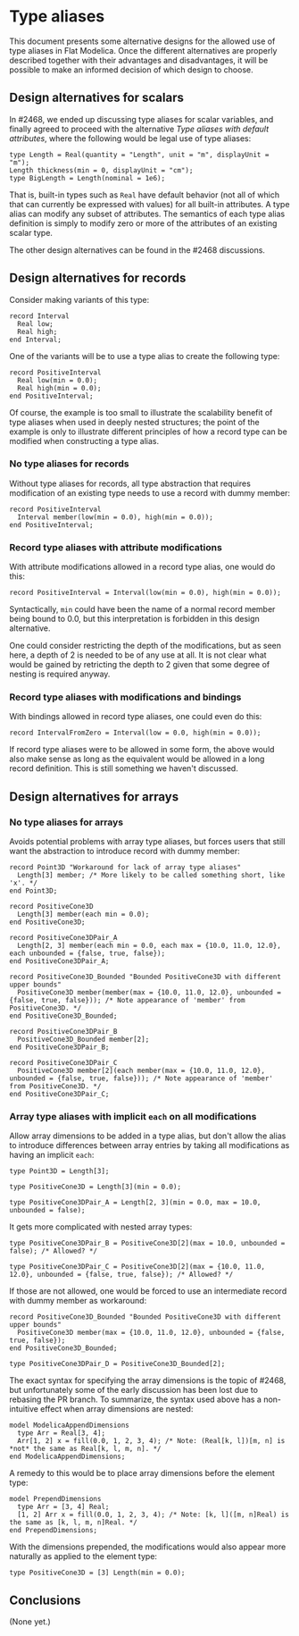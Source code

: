 # Type aliases

This document presents some alternative designs for the allowed use of type aliases in Flat Modelica.  Once the different alternatives are properly described together with their advantages and disadvantages, it will be possible to make an informed decision of which design to choose.


## Design alternatives for scalars

In #2468, we ended up discussing type aliases for scalar variables, and finally agreed to proceed with the alternative _Type aliases with default attributes_, where the following would be legal use of type aliases:

```
type Length = Real(quantity = "Length", unit = "m", displayUnit = "m");
Length thickness(min = 0, displayUnit = "cm");
type BigLength = Length(nominal = 1e6);
```

That is, built-in types such as `Real` have default behavior (not all of which that can currently be expressed with values) for all built-in attributes.  A type alias can modify any subset of attributes.  The semantics of each type alias definition is simply to modify zero or more of the attributes of an existing scalar type.

The other design alternatives can be found in the #2468 discussions.


## Design alternatives for records

Consider making variants of this type:

```
record Interval
  Real low;
  Real high;
end Interval;
```

One of the variants will be to use a type alias to create the following type:
```
record PositiveInterval
  Real low(min = 0.0);
  Real high(min = 0.0);
end PositiveInterval;
```

Of course, the example is too small to illustrate the scalability benefit of type aliases when used in deeply nested structures; the point of the example is only to illustrate different principles of how a record type can be modified when constructing a type alias.

### No type aliases for records

Without type aliases for records, all type abstraction that requires modification of an existing type needs to use a record with dummy member:

```
record PositiveInterval
  Interval member(low(min = 0.0), high(min = 0.0));
end PositiveInterval;
```

### Record type aliases with attribute modifications

With attribute modifications allowed in a record type alias, one would do this:

```
record PositiveInterval = Interval(low(min = 0.0), high(min = 0.0));
```

Syntactically, `min` could have been the name of a normal record member being bound to 0.0, but this interpretation is forbidden in this design alternative.

One could consider restricting the depth of the modifications, but as seen here, a depth of 2 is needed to be of any use at all.  It is not clear what would be gained by retricting the depth to 2 given that some degree of nesting is required anyway.

### Record type aliases with modifications and bindings

With bindings allowed in record type aliases, one could even do this:

```
record IntervalFromZero = Interval(low = 0.0, high(min = 0.0));
```

If record type aliases were to be allowed in some form, the above would also make sense as long as the equivalent would be allowed in a long record definition.  This is still something we haven't discussed.


## Design alternatives for arrays

### No type aliases for arrays

Avoids potential problems with array type aliases, but forces users that still want the abstraction to introduce record with dummy member:

```
record Point3D "Workaround for lack of array type aliases"
  Length[3] member; /* More likely to be called something short, like 'x'. */
end Point3D;

record PositiveCone3D
  Length[3] member(each min = 0.0);
end PositiveCone3D;

record PositiveCone3DPair_A
  Length[2, 3] member(each min = 0.0, each max = {10.0, 11.0, 12.0}, each unbounded = {false, true, false});
end PositiveCone3DPair_A;

record PositiveCone3D_Bounded "Bounded PositiveCone3D with different upper bounds"
  PositiveCone3D member(member(max = {10.0, 11.0, 12.0}, unbounded = {false, true, false})); /* Note appearance of 'member' from PositiveCone3D. */
end PositiveCone3D_Bounded;

record PositiveCone3DPair_B
  PositiveCone3D_Bounded member[2];
end PositiveCone3DPair_B;

record PositiveCone3DPair_C
  PositiveCone3D member[2](each member(max = {10.0, 11.0, 12.0}, unbounded = {false, true, false})); /* Note appearance of 'member' from PositiveCone3D. */
end PositiveCone3DPair_C;
```

### Array type aliases with implicit `each` on all modifications

Allow array dimensions to be added in a type alias, but don't allow the alias to introduce differences between array entries by taking all modifications as having an implicit `each`:

```
type Point3D = Length[3];

type PositiveCone3D = Length[3](min = 0.0);

type PositiveCone3DPair_A = Length[2, 3](min = 0.0, max = 10.0, unbounded = false);
```

It gets more complicated with nested array types:

```
type PositiveCone3DPair_B = PositiveCone3D[2](max = 10.0, unbounded = false); /* Allowed? */

type PositiveCone3DPair_C = PositiveCone3D[2](max = {10.0, 11.0, 12.0}, unbounded = {false, true, false}); /* Allowed? */
```

If those are not allowed, one would be forced to use an intermediate record with dummy member as workaround:

```
record PositiveCone3D_Bounded "Bounded PositiveCone3D with different upper bounds"
  PositiveCone3D member(max = {10.0, 11.0, 12.0}, unbounded = {false, true, false});
end PositiveCone3D_Bounded;

type PositiveCone3DPair_D = PositiveCone3D_Bounded[2];
```

The exact syntax for specifying the array dimensions is the topic of #2468, but unfortunately some of the early discussion has been lost due to rebasing the PR branch.  To summarize, the syntax used above has a non-intuitive effect when array dimensions are nested:

```
model ModelicaAppendDimensions
  type Arr = Real[3, 4];
  Arr[1, 2] x = fill(0.0, 1, 2, 3, 4); /* Note: (Real[k, l])[m, n] is *not* the same as Real[k, l, m, n]. */
end ModelicaAppendDimensions;
```

A remedy to this would be to place array dimensions before the element type:

```
model PrependDimensions
  type Arr = [3, 4] Real;
  [1, 2] Arr x = fill(0.0, 1, 2, 3, 4); /* Note: [k, l]([m, n]Real) is the same as [k, l, m, n]Real. */
end PrependDimensions;
```

With the dimensions prepended, the modifications would also appear more naturally as applied to the element type:
```
type PositiveCone3D = [3] Length(min = 0.0);
```

## Conclusions

(None yet.)

